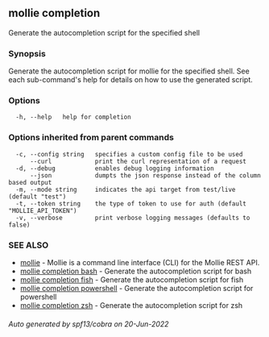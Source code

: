 ## mollie completion

Generate the autocompletion script for the specified shell

### Synopsis

Generate the autocompletion script for mollie for the specified shell.
See each sub-command's help for details on how to use the generated script.


### Options

```
  -h, --help   help for completion
```

### Options inherited from parent commands

```
  -c, --config string   specifies a custom config file to be used
      --curl            print the curl representation of a request
  -d, --debug           enables debug logging information
      --json            dumpts the json response instead of the column based output
  -m, --mode string     indicates the api target from test/live (default "test")
  -t, --token string    the type of token to use for auth (default "MOLLIE_API_TOKEN")
  -v, --verbose         print verbose logging messages (defaults to false)
```

### SEE ALSO

* [mollie](mollie.md)	 - Mollie is a command line interface (CLI) for the Mollie REST API.
* [mollie completion bash](mollie_completion_bash.md)	 - Generate the autocompletion script for bash
* [mollie completion fish](mollie_completion_fish.md)	 - Generate the autocompletion script for fish
* [mollie completion powershell](mollie_completion_powershell.md)	 - Generate the autocompletion script for powershell
* [mollie completion zsh](mollie_completion_zsh.md)	 - Generate the autocompletion script for zsh

###### Auto generated by spf13/cobra on 20-Jun-2022
